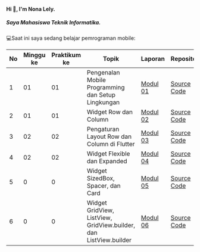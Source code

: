 #### Hi 👋, I'm Nona Lely. 
##### Saya Mahasiswa Teknik Informatika.

💻Saat ini saya sedang belajar pemrograman mobile:

| No  | Minggu ke  | Praktikum ke  | Topik  | Laporan | Repository |
| ------------ | ------------ | ------------ | ------------ | ------------ | ------------ | 
|  1 | 01  | 01  | Pengenalan Mobile Programming dan Setup Lingkungan  | [Modul 01]() | [Source Code](https://github.com/nonalely/Modul1) |
|  2 | 01  | 01  | Widget Row dan Column | [Modul 02]()| [Source Code](https://github.com/nonalely/Modul2) |
|  3 | 02  | 02  | Pengaturan Layout Row dan Column di Flutter  | [Modul 03]()| [Source Code]() |
|  4 | 02  | 02  | Widget Flexible dan Expanded  | [Modul 04]()| [Source Code]() |
|  5 | 0  | 0  | Widget SizedBox, Spacer, dan Card | [Modul 05]()| [Source Code]() |
|  6 | 0  | 0  | Widget GridView, ListView, GridView.builder, dan ListView.builder | [Modul 06]()| [Source Code]() |
